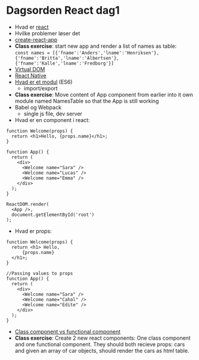 # Dagsorden React dag1
- Hvad er [react](https://reactjs.org/)
- Hvilke problemer løser det
- [create-react-app](https://github.com/facebook/create-react-app/blob/master/README.md)
- **Class exercise**: start new app and render a list of names as table:  
`const names = [{'fname':'Anders','lname':'Henriksen'},{'fname':'Britta','lname':'Albertsen'},{'fname':'Kalle','lname':'Fredborg'}]`
- [Virtual DOM](https://miro.medium.com/max/1024/0*_C52yYMRTDuMtdBA)
- [React Native](https://reactnative.dev/docs/getting-started)
- [Hvad er et modul](https://medium.com/backticks-tildes/introduction-to-es6-modules-49956f580da) (ES6)
    - import/export
- **Class exercise**: Move content of App component from earlier into it own module named NamesTable so that the App is still working 
- Babel og Webpack
    - single js file, dev server
- Hvad er en component i react:
```
function Welcome(props) {
  return <h1>Hello, {props.name}</h1>;
}

function App() {
  return (
    <div>
      <Welcome name="Sara" />
      <Welcome name="Lucas" />
      <Welcome name="Emma" />
    </div>
  );
}

ReactDOM.render(
  <App />,
  document.getElementById('root')
);
```
- Hvad er props:
```
function Welcome(props) {
  return <h1> Hello, 
      {props.name}
  </h1>;
}

//Passing values to props
function App() {
  return (
    <div>
      <Welcome name="Sara" />
      <Welcome name="Cahal" />
      <Welcome name="Edite" />
    </div>
  );
}
```
- [Class component vs functional component](https://dev.to/danielleye/react-class-component-vs-function-component-with-hooks-13dg)
- **Class exercise**: Create 2 new react components: One class component and one functional component. They should both recieve props: cars and given an array of car objects, should render the cars as html table.



